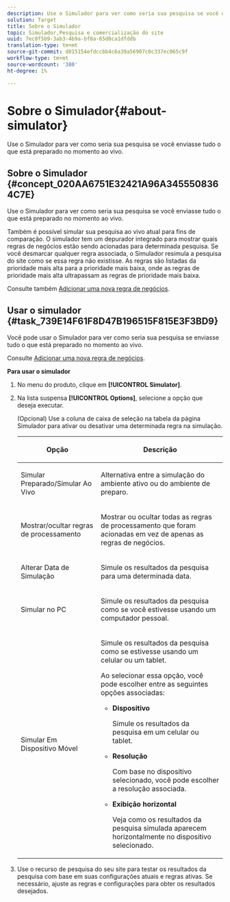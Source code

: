 ```yaml
---
description: Use o Simulador para ver como seria sua pesquisa se você enviasse tudo o que está preparado no momento ao vivo.
solution: Target
title: Sobre o Simulador
topic: Simulador,Pesquisa e comercialização do site
uuid: 7ec8f5b9-3ab3-4b9a-bf8a-65d0ca1dfddb
translation-type: tm+mt
source-git-commit: d015154efdccbb4c6a39a56907c0c337ec065c9f
workflow-type: tm+mt
source-wordcount: '380'
ht-degree: 1%

---
```



# Sobre o Simulador{#about-simulator}

Use o Simulador para ver como seria sua pesquisa se você enviasse tudo o que está preparado no momento ao vivo.

## Sobre o Simulador {#concept_020AA6751E32421A96A3455508364C7E}

Use o Simulador para ver como seria sua pesquisa se você enviasse tudo o que está preparado no momento ao vivo.

Também é possível simular sua pesquisa ao vivo atual para fins de comparação. O simulador tem um depurador integrado para mostrar quais regras de negócios estão sendo acionadas para determinada pesquisa. Se você desmarcar qualquer regra associada, o Simulador resimula a pesquisa do site como se essa regra não existisse. As regras são listadas da prioridade mais alta para a prioridade mais baixa, onde as regras de prioridade mais alta ultrapassam as regras de prioridade mais baixa.

Consulte também [Adicionar uma nova regra de negócios](c-about-rules-menu/c-about-business-rules.md#task_BD3B31ED48BB4B1B8F1DCD3BFA2528E7).

## Usar o simulador {#task_739E14F61F8D47B196515F815E3F3BD9}

Você pode usar o Simulador para ver como seria sua pesquisa se enviasse tudo o que está preparado no momento ao vivo.

Consulte [Adicionar uma nova regra de negócios](c-about-rules-menu/c-about-business-rules.md#task_BD3B31ED48BB4B1B8F1DCD3BFA2528E7).

**Para usar o simulador**

1. No menu do produto, clique em **[!UICONTROL Simulator]**.
1. Na lista suspensa **[!UICONTROL Options]**, selecione a opção que deseja executar.

   <!-- 
   
   r_simulator_page_options.xml
   
   -->

   (Opcional) Use a coluna de caixa de seleção na tabela da página Simulador para ativar ou desativar uma determinada regra na simulação.

   <table> 
    <thead> 
      <tr> 
      <th colname="col1" class="entry"> <p>Opção </p> </th> 
      <th colname="col2" class="entry"> <p>Descrição </p> </th> 
      </tr> 
    </thead>
    <tbody> 
      <tr> 
      <td colname="col1"> <p><span class="uicontrol">Simular Preparado/Simular Ao Vivo</span> </p> </td> 
      <td colname="col2"> <p>Alternativa entre a simulação do ambiente ativo ou do ambiente de preparo. </p> </td> 
      </tr> 
      <tr> 
      <td colname="col1"> <p><span class="uicontrol">Mostrar/ocultar regras de processamento</span> </p> </td> 
      <td colname="col2"> <p>Mostrar ou ocultar todas as regras de processamento que foram acionadas em vez de apenas as regras de negócios. </p> </td> 
      </tr> 
      <tr> 
      <td colname="col1"> <p><span class="uicontrol">Alterar Data de Simulação</span> </p> </td> 
      <td colname="col2"> <p>Simule os resultados da pesquisa para uma determinada data. </p> </td> 
      </tr> 
      <tr> 
      <td colname="col1"> <p><span class="uicontrol">Simular no PC</span> </p> </td> 
      <td colname="col2"> <p>Simule os resultados da pesquisa como se você estivesse usando um computador pessoal. </p> </td> 
      </tr> 
      <tr> 
      <td colname="col1"> <p><span class="uicontrol">Simular Em Dispositivo Móvel</span> </p> </td> 
      <td colname="col2"> <p>Simule os resultados da pesquisa como se estivesse usando um celular ou um tablet. </p> <p>Ao selecionar essa opção, você pode escolher entre as seguintes opções associadas: </p> 
        <ul id="ul_2A9901418212486A8EE67A78CB99CBE4"> 
        <li id="li_B210E954DF0D44C397718112C72C2103"> <b><span class="uicontrol">Dispositivo</span></b> <p>Simule os resultados da pesquisa em um celular ou tablet. </p> </li> 
        <li id="li_90B64EAA0B57446A90CE22172E703594"> <b><span class="uicontrol">Resolução</span></b> <p>Com base no dispositivo selecionado, você pode escolher a resolução associada. </p> </li> 
        <li id="li_042AF9FA3FA846EDB48F7296DB361515"> <b><span class="uicontrol">Exibição horizontal</span></b> <p>Veja como os resultados da pesquisa simulada aparecem horizontalmente no dispositivo selecionado. </p> </li> 
        </ul> </td> 
      </tr> 
    </tbody> 
    </table>

1. Use o recurso de pesquisa do seu site para testar os resultados da pesquisa com base em suas configurações atuais e regras ativas. Se necessário, ajuste as regras e configurações para obter os resultados desejados.
